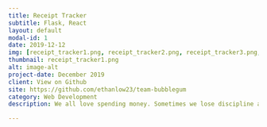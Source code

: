 ```yaml
---
title: Receipt Tracker
subtitle: Flask, React
layout: default
modal-id: 1
date: 2019-12-12
img: [receipt_tracker1.png, receipt_tracker2.png, receipt_tracker3.png, receipt_tracker4.png]
thumbnail: receipt_tracker1.png
alt: image-alt
project-date: December 2019
client: View on Github
site: https://github.com/ethanlow23/team-bubblegum
category: Web Development
description: We all love spending money. Sometimes we lose discipline and do not realize how much we are spending until it is too late. Receipt Tracker is here to help you with this problem. It will keep track of how much you are spending and let you know if you are spending too much. This application was built as part of a team using agile development. I contributed from the front end (Flask Python) to the back end (React JavaScript), including setting up celery to run background tasks and cron jobs for emailing monthly reports of their spending.

---
```

